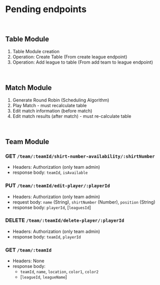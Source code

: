 # Pending endpoints


&nbsp;
## Table Module

1. Table Module creation
2. Operation: Create Table (From create league endpoint)
3. Operation: Add league to table (From add team to league endpoint)


&nbsp;
## Match Module

1. Generate Round Robin (Scheduling Algorithm)
2. Play Match - must recalculate table
3. Edit match information (before match)
4. Edit match results (after match) - must re-calculate table


&nbsp;
## Team Module


### GET `/team/:teamId/shirt-number-availability/:shirtNumber`

* Headers: Authorization (only team admin)
* response body: `teamId`, `isAvailable`


### PUT `/team/:teamId/edit-player/:playerId`

* Headers: Authorization (only team admin)
* request body: `name` (String), `shirtNumber` (Number), `position` (String)
* response body: `playerId`, [`leaguesId`]


### DELETE `/team/:teamId/delete-player/:playerId`

* Headers: Authorization (only team admin)
* response body: `teamId`, `playerId`


### GET `/team/:teamId`

* Headers: None
* response body:
  * `teamId`, `name`, `location`, `color1`, `color2`
  * [`leagueId`, `leagueName`]